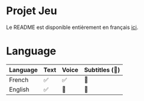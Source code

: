 # Projet Jeu

Le README est disponible entièrement en français [ici](docs/README-FR.md).

# Language

  | Language | Text               | Voice              | Subtitles (:construction:) |
  | -------- | ------------------ | ------------------ | -------------------------- |
  |  French  | :white_check_mark: | :white_check_mark: | :construction:             |
  |  English | :white_check_mark: | :construction:     | :construction:             |
